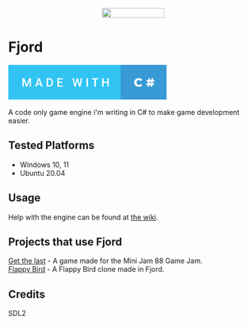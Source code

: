 <p align="center">
 <img src=https://i.imgur.com/dhYU9ni.png width=50% height=50%>
</p>

# Fjord
<a href="https://dotnet.microsoft.com/">
 <img src="./icons/made-with-c%23.svg">
</a> <br>

A code only game engine i'm writing in C# to make game development easier.

## Tested Platforms

- Windows 10, 11
- Ubuntu 20.04

## Usage

Help with the engine can be found at [the wiki](https://github.com/willmexe/Fjord/wiki).

## Projects that use Fjord

[Get the last](https://github.com/willmexe/Mini-Jam-88) - A game made for the Mini Jam 88 Game Jam.<br/>
[Flappy Bird](https://github.com/willmexe/Flappy_Bird) - A Flappy Bird clone made in Fjord.

## Credits

SDL2 
